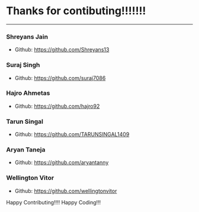 # Thanks for contibuting!!!!!!!


***

### Shreyans Jain
- Github: https://github.com/Shreyans13

### Suraj Singh
- Github: https://github.com/suraj7086

### Hajro Ahmetas
- Github: https://github.com/hajro92

### Tarun Singal
- Github: https://github.com/TARUNSINGAL1409

### Aryan Taneja
- Github: https://github.com/aryantanny

### Wellington Vitor
- Github: https://github.com/wellingtonvitor



Happy Contributing!!!!
Happy Coding!!!

